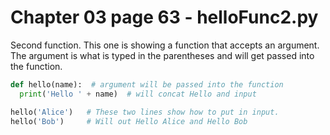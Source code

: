 # Chapter 03 page 63 - helloFunc2.py

Second function.  This one is showing a function that accepts an argument.  The argument is what is typed in the parentheses and will get passed into the function.

```python
def hello(name):  # argument will be passed into the function
  print('Hello ' + name)  # will concat Hello and input

hello('Alice')   # These two lines show how to put in input.
hello('Bob')     # Will out Hello Alice and Hello Bob
```
